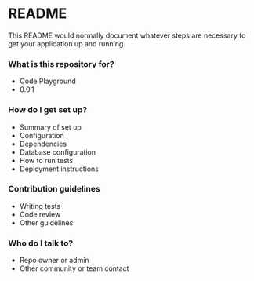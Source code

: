 # README #

This README would normally document whatever steps are necessary to get your application up and running.

### What is this repository for? ###

* Code Playground
* 0.0.1

### How do I get set up? ###

* Summary of set up
* Configuration
* Dependencies
* Database configuration
* How to run tests
* Deployment instructions

### Contribution guidelines ###

* Writing tests
* Code review
* Other guidelines

### Who do I talk to? ###

* Repo owner or admin
* Other community or team contact